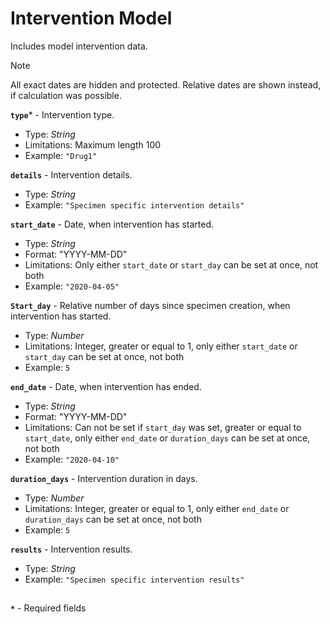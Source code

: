 # Intervention Model
Includes model intervention data.

>[!NOTE]
> All exact dates are hidden and protected. Relative dates are shown instead, if calculation was possible.

**`type`*** - Intervention type.
- Type: _String_
- Limitations: Maximum length 100
- Example: `"Drug1"`

**`details`** - Intervention details.
- Type: _String_
- Example: `"Specimen specific intervention details"`

**`start_date`** - Date, when intervention has started.
- Type: _String_
- Format: "YYYY-MM-DD"
- Limitations: Only either `start_date` or `start_day` can be set at once, not both
- Example: `"2020-04-05"`

**`Start_day`** - Relative number of days since specimen creation, when intervention has started.
- Type: _Number_
- Limitations: Integer, greater or equal to 1, only either `start_date` or `start_day` can be set at once, not both
- Example: `5`

**`end_date`** - Date, when intervention has ended.
- Type: _String_
- Format: "YYYY-MM-DD"
- Limitations: Can not be set if `start_day` was set, greater or equal to `start_date`, only either `end_date` or `duration_days` can be set at once, not both
- Example: `"2020-04-10"`

**`duration_days`** - Intervention duration in days.
- Type: _Number_
- Limitations: Integer, greater or equal to 1, only either `end_date` or `duration_days` can be set at once, not both
- Example: `5`

**`results`** - Intervention results.
- Type: _String_
- Example: `"Specimen specific intervention results"`

##
**`*`** - Required fields